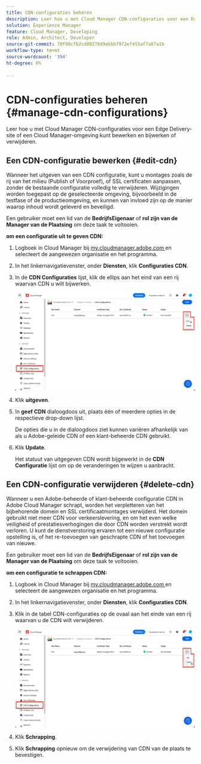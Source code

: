 ```yaml
---
title: CDN-configuraties beheren
description: Leer hoe u met Cloud Manager CDN-configuraties voor een Edge Delivery-site of een Cloud Manager-omgeving kunt bewerken en bijwerken of verwijderen.
solution: Experience Manager
feature: Cloud Manager, Developing
role: Admin, Architect, Developer
source-git-commit: 70f99cfb2cd00278d9ebbb7972ef455af7a87a1b
workflow-type: tm+mt
source-wordcount: '394'
ht-degree: 0%

---
```



# CDN-configuraties beheren {#manage-cdn-configurations}

Leer hoe u met Cloud Manager CDN-configuraties voor een Edge Delivery-site of een Cloud Manager-omgeving kunt bewerken en bijwerken of verwijderen.

## Een CDN-configuratie bewerken {#edit-cdn}

Wanneer het uitgeven van een CDN configuratie, kunt u montages zoals de rij van het milieu (Publish of Voorproef), of SSL certificaten aanpassen, zonder de bestaande configuratie volledig te verwijderen. Wijzigingen worden toegepast op de geselecteerde omgeving, bijvoorbeeld in de testfase of de productieomgeving, en kunnen van invloed zijn op de manier waarop inhoud wordt geleverd en beveiligd.

Een gebruiker moet een lid van de **BedrijfsEigenaar** of **rol zijn van de Manager van de Plaatsing** om deze taak te voltooien.

**om een configuratie uit te geven CDN:**

1. Logboek in Cloud Manager bij [ my.cloudmanager.adobe.com ](https://my.cloudmanager.adobe.com/) en selecteert de aangewezen organisatie en het programma.

1. In het linkernavigatievenster, onder **Diensten**, klik **Configuraties CDN**.

1. In de **CDN Configuraties** lijst, klik de ellips aan het eind van een rij waarvan CDN u wilt bijwerken.

   ![ Uitgevend een configuratie CDN ](/help/implementing/cloud-manager/assets/cdn-config-edit.png)

1. Klik **uitgeven**.

1. In **geef CDN** dialoogdoos uit, plaats één of meerdere opties in de respectieve drop-down lijst.

   De opties die u in de dialoogdoos ziet kunnen variëren afhankelijk van als u Adobe-geleide CDN of een klant-beheerde CDN gebruikt.

1. Klik **Update**.

   Het statuut van uitgegeven CDN wordt bijgewerkt in de **CDN Configuratie** lijst om op de veranderingen te wijzen u aanbracht.


## Een CDN-configuratie verwijderen {#delete-cdn}

Wanneer u een Adobe-beheerde of klant-beheerde configuratie CDN in Adobe Cloud Manager schrapt, worden het verpletteren van het bijbehorende domein en SSL certificaatmontages verwijderd. Het domein gebruikt niet meer CDN voor verkeerslevering, en om het even welke veiligheid of prestatiesverhogingen die door CDN worden verstrekt wordt verloren. U kunt de dienstverstoring ervaren tot een nieuwe configuratie opstelling is, of het re-toevoegen van geschrapte CDN of het toevoegen van nieuwe.

Een gebruiker moet een lid van de **BedrijfsEigenaar** of **rol zijn van de Manager van de Plaatsing** om deze taak te voltooien.

**om een configuratie te schrappen CDN:**

1. Logboek in Cloud Manager bij [ my.cloudmanager.adobe.com ](https://my.cloudmanager.adobe.com/) en selecteert de aangewezen organisatie en het programma.

1. In het linkernavigatievenster, onder **Diensten**, klik **Configuraties CDN**.

1. Klik in de tabel CDN-configuraties op de ovaal aan het einde van een rij waarvan u de CDN wilt verwijderen.

   ![ het Schrappen van een configuratie CDN ](/help/implementing/cloud-manager/assets/cdn-config-delete.png)

1. Klik **Schrapping**.
1. Klik **Schrapping** opnieuw om de verwijdering van CDN van de plaats te bevestigen.


